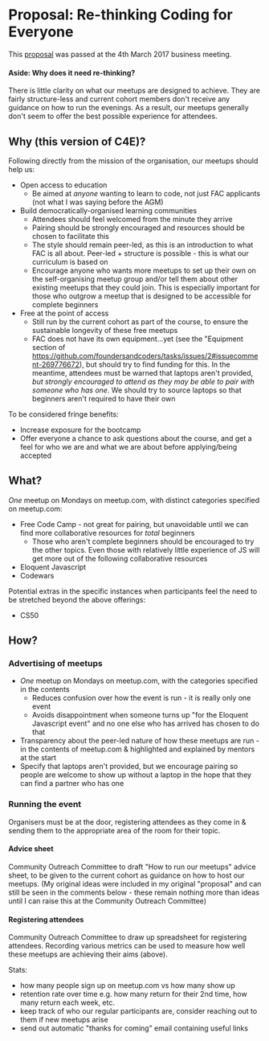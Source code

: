 # Proposal: Re-thinking Coding for Everyone
This [proposal](https://github.com/foundersandcoders/london-programme/issues/149) was passed at the 4th March 2017 business meeting.

#### Aside: Why does it need re-thinking?

There is little clarity on what our meetups are designed to achieve. They are fairly structure-less and current cohort members don't receive any guidance on how to run the evenings. As a result, our meetups generally don't seem to offer the best possible experience for attendees.

## Why (this version of C4E)?
Following directly from the mission of the organisation, our meetups should help us:
+ Open access to education
  + Be aimed at _anyone_ wanting to learn to code, not just FAC applicants (not what I was saying before the AGM)
+ Build democratically-organised learning communities
  + Attendees should feel welcomed from the minute they arrive
  + Pairing should be strongly encouraged and resources should be chosen to facilitate this
  + The style should remain peer-led, as this is an introduction to what FAC is all about. Peer-led + structure is possible - this is what our curriculum is based on
  + Encourage anyone who wants more meetups to set up their own on the self-organising meetup group and/or tell them about other existing meetups that they could join. This is especially important for those who outgrow a meetup that is designed to be accessible for complete beginners
+ Free at the point of access
  + Still run by the current cohort as part of the course, to ensure the sustainable longevity of these free meetups
  + FAC does not have its own equipment...yet (see the "Equipment section of https://github.com/foundersandcoders/tasks/issues/2#issuecomment-269776672), but should try to find funding for this. In the meantime, attendees must be warned that laptops aren't provided, _but strongly encouraged to attend as they may be able to pair with someone who has one_. We should try to source laptops so that beginners aren't required to have their own

To be considered fringe benefits:
+ Increase exposure for the bootcamp
+ Offer everyone a chance to ask questions about the course, and get a feel for who we are and what we are about before applying/being accepted

## What?

_One_ meetup on Mondays on meetup.com, with distinct categories specified on meetup.com:
+ Free Code Camp - not great for pairing, but unavoidable until we can find more collaborative resources for _total_ beginners
  + Those who aren't complete beginners should be encouraged to try the other topics. Even those with relatively little experience of JS will get more out of the following collaborative resources
+ Eloquent Javascript
+ Codewars

Potential extras  in the specific instances when participants feel the need to be stretched beyond the above offerings:
+ CS50

## How?
### Advertising of meetups
+ _One_ meetup on Mondays on meetup.com, with the categories specified in the contents
  + Reduces confusion over how the event is run - it is really only one event
  + Avoids disappointment when someone turns up "for the Eloquent Javascript event" and no one else who has arrived has chosen to do that
+ Transparency about the peer-led nature of how these meetups are run - in the contents of meetup.com & highlighted and explained by mentors at the start
+ Specify that laptops aren't provided, but we encourage pairing so people are welcome to show up without a laptop in the hope that they can find a partner who has one

### Running the event
Organisers must be at the door, registering attendees as they come in & sending them to the appropriate area of the room for their topic.

#### Advice sheet
Community Outreach Committee to draft "How to run our meetups" advice sheet, to be given to the current cohort as guidance on how to host our meetups. (My original ideas were included in my original "proposal" and can still be seen in the comments below - these remain nothing more than ideas until I can raise this at the Community Outreach Committee)

#### Registering attendees
Community Outreach Committee to draw up spreadsheet for registering attendees. Recording various metrics can be used to measure how well these meetups are achieving their aims (above).

Stats:
+ how many people sign up on meetup.com vs how many show up
+ retention rate over time e.g. how many return for their 2nd time, how many return each week, etc.
+ keep track of who our regular participants are, consider reaching out to them if new meetups arise
+ send out automatic "thanks for coming" email containing useful links
